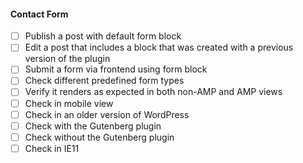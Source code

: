 #### Contact Form

- [ ] Publish a post with default form block
- [ ] Edit a post that includes a block that was created with a previous version of the plugin
- [ ] Submit a form via frontend using form block
- [ ] Check different predefined form types
- [ ] Verify it renders as expected in both non-AMP and AMP views
- [ ] Check in mobile view
- [ ] Check in an older version of WordPress
- [ ] Check with the Gutenberg plugin
- [ ] Check without the Gutenberg plugin
- [ ] Check in IE11
